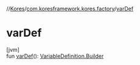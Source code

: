 //[Kores](../../index.md)/[com.koresframework.kores.factory](index.md)/[varDef](var-def.md)

# varDef

[jvm]\
fun [varDef](var-def.md)(): [VariableDefinition.Builder](../com.koresframework.kores.base/-variable-definition/-builder/index.md)
